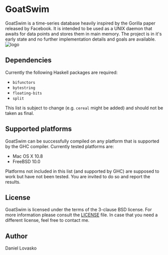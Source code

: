 # GoatSwim
GoatSwim is a time-series database heavily inspired by the Gorilla paper
released by Facebook. It is intended to be used as a UNIX daemon that
awaits for data points and stores them in main memory. The project is
in it's early state and no further implementation details and goals
are available.
![logo](http://smnd.sk/lovasko/goatswim.png)

## Dependencies
Currently the following Haskell packages are required:
 * `bifunctors`
 * `bytestring`
 * `floating-bits`
 * `split`

This list is subject to change (e.g. `cereal` might be added) and should
not be taken as final.

## Supported platforms
GoatSwim can be successfully compiled on any platform that is supported
by the GHC compiler. Currently tested platforms are:
 * Mac OS X 10.8
 * FreeBSD 10.0

Platforms not included in this list (and supported by GHC) are supposed
to work but have not been tested. You are invited to do so and report
the results.

## License
GoatSwim is licensed under the terms of the 3-clause BSD license.
For more information please consult the [LICENSE](LICENSE.md) file.
In case that you need a different license, feel free to contact me.

## Author
Daniel Lovasko

